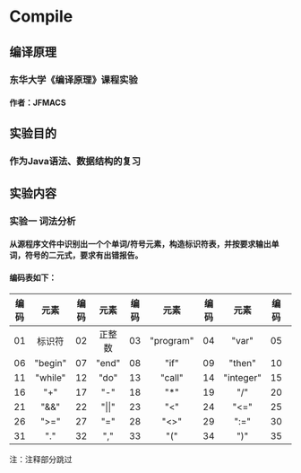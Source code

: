 # Compile
## 编译原理
### 东华大学《编译原理》课程实验
#### 作者：JFMACS

## 实验目的
### 作为Java语法、数据结构的复习

## 实验内容
### 实验一 词法分析
#### 从源程序文件中识别出一个个单词/符号元素，构造标识符表，并按要求输出单词，符号的二元式，要求有出错报告。
#### 编码表如下：
|编码|元素|编码|元素|编码|元素|编码|元素|编码|元素|
|:---:|:---:|:---:|:---:|:---:|:---:|:---:|:---:|:---:|:---:|
|01|标识符|02|正整数|03|"program"|04|"var"|05|"procedure"|
|06|"begin"|07|"end"|08|"if"|09|"then"|10|"else"|
|11|"while"|12|"do"|13|"call"|14|"integer"|15|"real"|
|16|"+"|17|"-"|18|"*"|19|"/"|20|"!"|
|21|"&&"|22|"\|\|"|23|"<"|24|"<="|25|">"|
|26|">="|27|"="|28|"<>"|29|":="|30|";"|
|31|"."|32|","|33|"("|34|")"|35|":"|

注：注释部分跳过
